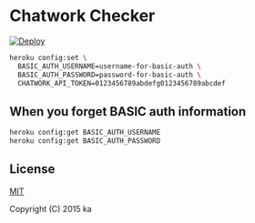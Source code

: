 # Chatwork Checker

[![Deploy](https://www.herokucdn.com/deploy/button.svg)](https://heroku.com/deploy)

```sh
heroku config:set \
  BASIC_AUTH_USERNAME=username-for-basic-auth \
  BASIC_AUTH_PASSWORD=password-for-basic-auth \
  CHATWORK_API_TOKEN=0123456789abdefg0123456789abcdef
```

## When you forget BASIC auth information

```sh
heroku config:get BASIC_AUTH_USERNAME
heroku config:get BASIC_AUTH_PASSWORD
```

## License

[MIT](http://opensource.org/licenses/MIT)

Copyright (C) 2015 ka
